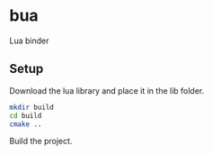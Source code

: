 # bua
Lua binder

## Setup
Download the lua library and place it in the lib folder.
```bash
mkdir build
cd build
cmake ..
```

Build the project.